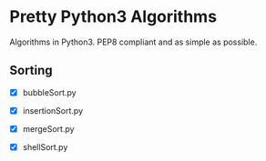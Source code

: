 # Pretty Python3 Algorithms

Algorithms in Python3. PEP8 compliant and as simple as possible.

## Sorting

 - [x] bubbleSort.py
 - [x] insertionSort.py
 - [x] mergeSort.py
 - [x] shellSort.py


